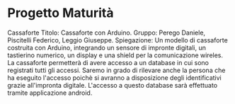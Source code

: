 # Progetto Maturità
Cassaforte
Titolo: Cassaforte con Arduino.
Gruppo: Perego Daniele, Piscitelli Federico, Leggio Giuseppe.
Spiegazione: Un modello di cassaforte costruita con Arduino, integrando un sensore di impronte digitali, un tastierino numerico, un display e una shield per la comunicazione wireles.
La cassaforte permetterà di avere accesso a un database in cui sono registrati tutti gli accessi.
Saremo in grado di rilevare anche la persona che ha eseguito l'accesso poichè si avranno a disposizione degli identificativi grazie all'impronta digitale.
L'accesso a questo database sarà effettuato tramite applicazione android.
